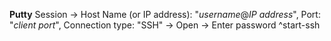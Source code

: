 **Putty** Session -> Host Name (or IP address): "*username*@*IP address*", Port: "*client port*", Connection type: "SSH" -> Open -> Enter password ^start-ssh